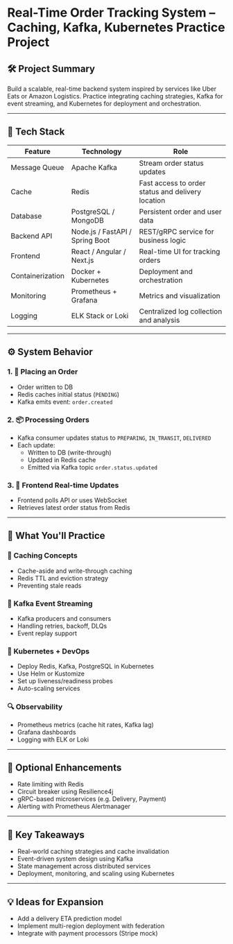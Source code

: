 # Real-Time Order Tracking System – Caching, Kafka, Kubernetes Practice Project

## 🛠️ Project Summary

Build a scalable, real-time backend system inspired by services like Uber Eats or Amazon Logistics. Practice integrating caching strategies, Kafka for event streaming, and Kubernetes for deployment and orchestration.

---

## 🧱 Tech Stack

| Feature | Technology | Role |
| --- | --- | --- |
| Message Queue | Apache Kafka | Stream order status updates |
| Cache | Redis | Fast access to order status and delivery location |
| Database | PostgreSQL / MongoDB | Persistent order and user data |
| Backend API | Node.js / FastAPI / Spring Boot | REST/gRPC service for business logic |
| Frontend | React / Angular / Next.js | Real-time UI for tracking orders |
| Containerization | Docker + Kubernetes | Deployment and orchestration |
| Monitoring | Prometheus + Grafana | Metrics and visualization |
| Logging | ELK Stack or Loki | Centralized log collection and analysis |

---

## ⚙️ System Behavior

### 1. 🚚 Placing an Order

- Order written to DB
- Redis caches initial status (`PENDING`)
- Kafka emits event: `order.created`

### 2. 📦 Processing Orders

- Kafka consumer updates status to `PREPARING`, `IN_TRANSIT`, `DELIVERED`
- Each update:
    - Written to DB (write-through)
    - Updated in Redis cache
    - Emitted via Kafka topic `order.status.updated`

### 3. 📲 Frontend Real-time Updates

- Frontend polls API or uses WebSocket
- Retrieves latest order status from Redis

---

## 🧪 What You'll Practice

### 🔄 Caching Concepts

- Cache-aside and write-through caching
- Redis TTL and eviction strategy
- Preventing stale reads

### 🧵 Kafka Event Streaming

- Kafka producers and consumers
- Handling retries, backoff, DLQs
- Event replay support

### 🧊 Kubernetes + DevOps

- Deploy Redis, Kafka, PostgreSQL in Kubernetes
- Use Helm or Kustomize
- Set up liveness/readiness probes
- Auto-scaling services

### 🔍 Observability

- Prometheus metrics (cache hit rates, Kafka lag)
- Grafana dashboards
- Logging with ELK or Loki

---

## 🧠 Optional Enhancements

- Rate limiting with Redis
- Circuit breaker using Resilience4j
- gRPC-based microservices (e.g. Delivery, Payment)
- Alerting with Prometheus Alertmanager

---

## 🔑 Key Takeaways

- Real-world caching strategies and cache invalidation
- Event-driven system design using Kafka
- State management across distributed services
- Deployment, monitoring, and scaling using Kubernetes

---

## 💡 Ideas for Expansion

- Add a delivery ETA prediction model
- Implement multi-region deployment with federation
- Integrate with payment processors (Stripe mock)
